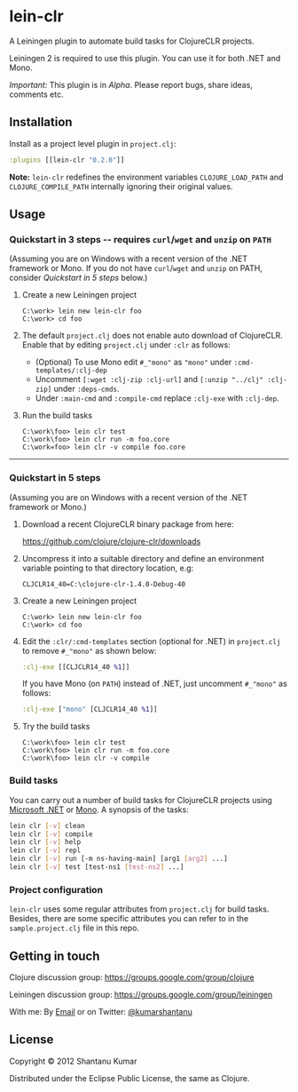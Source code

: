 # lein-clr

A Leiningen plugin to automate build tasks for ClojureCLR projects.

Leiningen 2 is required to use this plugin. You can use it for both .NET and Mono.

*Important:* This plugin is in _Alpha_. Please report bugs, share ideas, comments etc.


## Installation

Install as a project level plugin in `project.clj`:

```clojure
:plugins [[lein-clr "0.2.0"]]
```

**Note:** `lein-clr` redefines the environment variables `CLOJURE_LOAD_PATH`
and `CLOJURE_COMPILE_PATH` internally ignoring their original values.


## Usage

### Quickstart in 3 steps -- requires `curl`/`wget` and `unzip` on `PATH`

(Assuming you are on Windows with a recent version of the .NET framework or Mono.
If you do not have `curl`/`wget` and `unzip` on PATH, consider _Quickstart in 5 steps_
below.)

1. Create a new Leiningen project

    ```batch
    C:\work> lein new lein-clr foo
    C:\work> cd foo
    ```

2. The default `project.clj` does not enable auto download of ClojureCLR. Enable that
   by editing `project.clj` under `:clr` as follows:
   * (Optional) To use Mono edit `#_"mono"` as `"mono"` under `:cmd-templates/:clj-dep`
   * Uncomment `[:wget :clj-zip :clj-url]` and `[:unzip "../clj" :clj-zip]` under `:deps-cmds`.
   * Under `:main-cmd` and `:compile-cmd` replace `:clj-exe` with `:clj-dep`.

3. Run the build tasks

    ```batch
    C:\work\foo> lein clr test
    C:\work\foo> lein clr run -m foo.core
    C:\work=foo> lein clr -v compile foo.core
    ```

--------

### Quickstart in 5 steps

(Assuming you are on Windows with a recent version of the .NET framework
or Mono.)

1. Download a recent ClojureCLR binary package from here:

   https://github.com/clojure/clojure-clr/downloads

2. Uncompress it into a suitable directory and define an environment variable
   pointing to that directory location, e.g:

   `CLJCLR14_40=C:\clojure-clr-1.4.0-Debug-40`

3. Create a new Leiningen project

   ```batch
   C:\work> lein new lein-clr foo
   C:\work> cd foo
   ```

4. Edit the `:clr/:cmd-templates` section (optional for .NET) in `project.clj`
   to remove `#_"mono"` as shown below:

   ```clojure
   :clj-exe [[CLJCLR14_40 %1]]
   ```

   If you have Mono (on `PATH`) instead of .NET, just uncomment `#_"mono"` as follows:

   ```clojure
   :clj-exe ["mono" [CLJCLR14_40 %1]]
   ```

5. Try the build tasks

   ```batch
   C:\work\foo> lein clr test
   C:\work\foo> lein clr run -m foo.core
   C:\work\foo> lein clr -v compile
   ```

### Build tasks

You can carry out a number of build tasks for ClojureCLR projects
using [Microsoft .NET](http://en.wikipedia.org/wiki/.NET_Framework)
or [Mono](http://www.mono-project.com). A synopsis of the tasks:

```bash
lein clr [-v] clean
lein clr [-v] compile
lein clr [-v] help
lein clr [-v] repl
lein clr [-v] run [-m ns-having-main] [arg1 [arg2] ...]
lein clr [-v] test [test-ns1 [test-ns2] ...]
```

### Project configuration

`lein-clr` uses some regular attributes from `project.clj` for build tasks.
Besides, there are some specific attributes you can refer to in the
`sample.project.clj` file in this repo.


## Getting in touch

Clojure discussion group: https://groups.google.com/group/clojure

Leiningen discussion group: https://groups.google.com/group/leiningen

With me: By [Email](mailto:kumar.shantanu@gmail.com)
or on Twitter: [@kumarshantanu](https://twitter.com/kumarshantanu)


## License

Copyright © 2012 Shantanu Kumar

Distributed under the Eclipse Public License, the same as Clojure.
